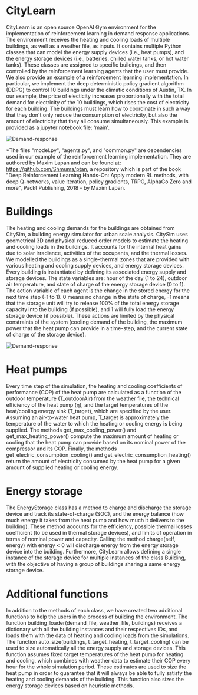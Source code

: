 # CityLearn
CityLearn is  an open source OpenAI Gym environment for the implementation of reinforcement learning in demand response applications.
The environment receives the heating and cooling loads of multiple buildings, as well as a weather file, as inputs. It contains multiple Python classes that can model the energy supply devices (i.e., heat pumps), and the energy storage devices (i.e., batteries, chilled water tanks, or hot water tanks). These classes are assigned to specific buildings, and then controlled by the reinforcement learning agents that the user must provide.
We also provide an example of a reinforcement learning implementation. In particular, we implement the deep deterministic policy gradient algorithm (DDPG) to control 10 buildings under the climatic conditions of Austin, TX. In our example, the price of electicity increases proportionally with the total demand for electricity of the 10 buildings, which rises the cost of electricity for each building. The buildings must learn how to coordinate in such a way that they don't only reduce the consumption of electricity, but also the amount of electricity that they all consume simultaneously. This example is provided as a jupyter notebook file: 'main'.

![Demand-response](https://github.com/intelligent-environments-lab/CityLearn/blob/master/images/dr.jpg)

*The files "model.py", "agents.py", and "common.py" are dependencies used in our example of the reinforcement learning implementation. They are authored by Maxim Lapan and can be found at: https://github.com/Shmuma/ptan, a repository which is part of the book "Deep Reinforcement Learning Hands-On: Apply modern RL methods, with deep Q-networks, value iteration, policy gradients, TRPO, AlphaGo Zero and more", Packt Publishing, 2018 - by Maxim Lapan.

# Buildings
The heating and cooling demands for the buildings are obtained from CitySim, a building energy simulator for urban scale analysis. CitySim uses geometrical 3D and physical reduced order models to estimate the heating and cooling loads in the buildings. It accounts for the internal heat gains due to solar irradiance, activities of the occupants, and the thermal losses. We modelled the buildings as a single-thermal zones that are provided with various heating and cooling supply devices, and energy storage devices. Every building is instantiated by defining its associated energy supply and storage devices.
The state variables are: hour of the day (1 to 24), outdoor air temperature, and state of charge of the energy storage device (0 to 1). The action variable of each agent is the change in the stored energy for the next time step (-1 to 1). 0 means no change in the state of charge, -1 means that the storage unit will try to release 100% of the total energy storage capacity into the building (if possible), and 1 will fully load the energy storage device (if possible). These actions are limited by the physical constraints of the system (cooling demand of the building, the maximum power that the heat pump can provide in a time-step, and the current state of charge of the storage device).

![Demand-response](https://github.com/intelligent-environments-lab/CityLearn/blob/master/images/agents.jpg)

# Heat pumps
Every time step of the simulation, the heating and cooling coefficients of performance (COP) of the heat pump are calculated as a function of the outdoor temperature (T_outdoorAir) from the weather file, the technical efficiency of the heat pump (η), and the target temperatures of the heat/cooling energy sink (T_target), which are specified by the user. Assuming an air-to-water heat pump, T_target is approximately the temperature of the water to which the heating or cooling energy is being supplied.
The methods get_max_cooling_power() and get_max_heating_power() compute the maximum amount of heating or cooling that the heat pump can provide based on its nominal power of the compressor and its COP. Finally, the methods get_electric_consumption_cooling() and get_electric_consumption_heating() return the amount of electricity consumed by the heat pump for a given amount of supplied heating or cooling energy.
# Energy storage
The EnergyStorage class has a method to charge and discharge the storage device and track its state-of-charge (SOC), and the energy balance (how much energy it takes from the heat pump and how much it delivers to the building). These method accounts for the efficiency, possible thermal losses coefficient (to be used in thermal storage devices), and limits of operation in terms of nominal power and capacity. Calling the method charge(self, energy) with energy < 0 will discharge energy from the energy storage device into the building. Furthermore, CityLearn allows defining a single instance of the storage device for multiple instances of the class Building, with the objective of having a group of buildings sharing a same energy storage device.
# Additional functions
In addition to the methods of each class, we have created two additional functions to help the users in the process of building the environment.
The function building_loader(demand_file, weather_file, buildings) receives a dictionary with all the building instances and their respectives IDs, and loads them with the data of heating and cooling loads from the simulations.
The function auto_size(buildings, t_target_heating, t_target_cooling) can be used to size automatically all the energy supply and storage devices. This function assumes fixed target temperatures of the heat pump for heating and cooling, which combines with weather data to estimate their COP every hour for the whole simulation period. These estimates are used to size the heat pump in order to guarantee that it will always be able to fully satisfy the heating and cooling demands of the building. This function also sizes the energy storage devices based on heuristic methods.
